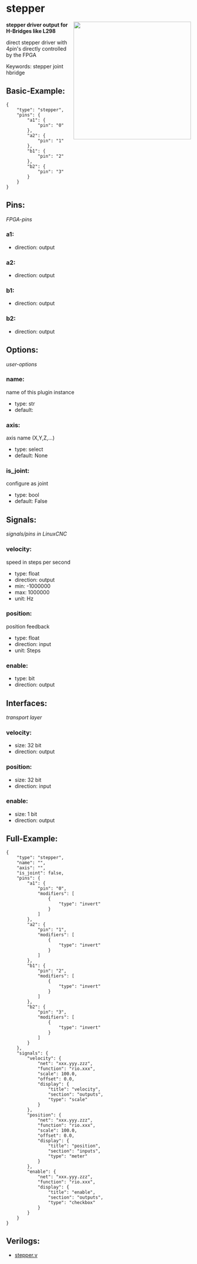 # stepper

<img align="right" width="320" src="image.png">

**stepper driver output for H-Bridges like L298**

direct stepper driver with 4pin's directly controlled by the FPGA

Keywords: stepper joint hbridge

## Basic-Example:
```
{
    "type": "stepper",
    "pins": {
        "a1": {
            "pin": "0"
        },
        "a2": {
            "pin": "1"
        },
        "b1": {
            "pin": "2"
        },
        "b2": {
            "pin": "3"
        }
    }
}
```

## Pins:
*FPGA-pins*
### a1:

 * direction: output

### a2:

 * direction: output

### b1:

 * direction: output

### b2:

 * direction: output


## Options:
*user-options*
### name:
name of this plugin instance

 * type: str
 * default: 

### axis:
axis name (X,Y,Z,...)

 * type: select
 * default: None

### is_joint:
configure as joint

 * type: bool
 * default: False


## Signals:
*signals/pins in LinuxCNC*
### velocity:
speed in steps per second

 * type: float
 * direction: output
 * min: -1000000
 * max: 1000000
 * unit: Hz

### position:
position feedback

 * type: float
 * direction: input
 * unit: Steps

### enable:

 * type: bit
 * direction: output


## Interfaces:
*transport layer*
### velocity:

 * size: 32 bit
 * direction: output

### position:

 * size: 32 bit
 * direction: input

### enable:

 * size: 1 bit
 * direction: output


## Full-Example:
```
{
    "type": "stepper",
    "name": "",
    "axis": "",
    "is_joint": false,
    "pins": {
        "a1": {
            "pin": "0",
            "modifiers": [
                {
                    "type": "invert"
                }
            ]
        },
        "a2": {
            "pin": "1",
            "modifiers": [
                {
                    "type": "invert"
                }
            ]
        },
        "b1": {
            "pin": "2",
            "modifiers": [
                {
                    "type": "invert"
                }
            ]
        },
        "b2": {
            "pin": "3",
            "modifiers": [
                {
                    "type": "invert"
                }
            ]
        }
    },
    "signals": {
        "velocity": {
            "net": "xxx.yyy.zzz",
            "function": "rio.xxx",
            "scale": 100.0,
            "offset": 0.0,
            "display": {
                "title": "velocity",
                "section": "outputs",
                "type": "scale"
            }
        },
        "position": {
            "net": "xxx.yyy.zzz",
            "function": "rio.xxx",
            "scale": 100.0,
            "offset": 0.0,
            "display": {
                "title": "position",
                "section": "inputs",
                "type": "meter"
            }
        },
        "enable": {
            "net": "xxx.yyy.zzz",
            "function": "rio.xxx",
            "display": {
                "title": "enable",
                "section": "outputs",
                "type": "checkbox"
            }
        }
    }
}
```

## Verilogs:
 * [stepper.v](stepper.v)
